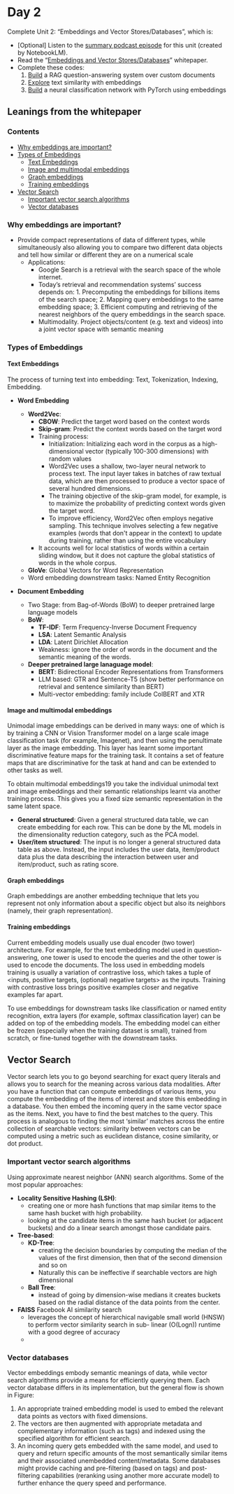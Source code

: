# Day 2

Complete Unit 2: “Embeddings and Vector Stores/Databases”, which is:
- [Optional] Listen to the [summary podcast episode](https://www.youtube.com/watch?v=1CC39K76Nqs) for this unit (created by NotebookLM).
- Read the “[Embeddings and Vector Stores/Databases](../reference/Newwhitepaper_Embeddings%20%26%20vector%20stores.pdf)” whitepaper.
- Complete these codes:
  1. [Build](../codes/day-2-documentQA-with-rag.ipynb) a RAG question-answering system over custom documents 
  2. [Explore](../codes/day-2-embeddings-and-simmilarity-scores.ipynb) text similarity with embeddings 
  3. [Build](../codes/day-2-classifying-embedding-with-pytorch.ipynb) a neural classification network with PyTorch using embeddings


## Leanings from the whitepaper

### Contents
- [Why embeddings are important?](#Why-embeddings-are-important)
- [Types of Embeddings](#Types-of-Embeddings)
    - [Text Embeddings](#Text-Embeddings)
    - [Image and multimodal embeddings](#Image-and-multimodal-embeddings)
    - [Graph embeddings](#Graph-embeddings)
    - [Training embeddings](#Training-embeddings)
- [Vector Search](#Vector-Search)
  - [Important vector search algorithms](#Important-vector-search-algorithms)
  - [Vector databases](#Vector-databases)

### Why embeddings are important?
-  Provide compact representations of data of different types, while simultaneously also 
allowing you to compare two different data objects and tell how similar or different they are 
on a numerical scale
   - Applications: 
     - Google Search is a retrieval  with 
the  search space of the whole internet. 
     - Today’s retrieval and recommendation systems’ 
success depends on: 1. Precomputing the embeddings for billions items of the search space; 2. Mapping query embeddings to the same embedding space; 3. Efficient computing and retrieving of the nearest neighbors of the query embeddings in 
the search space.
     - Multimodality. Project objects/content (e.g. text and videos) into a joint vector space with semantic meaning

### Types of Embeddings

#### Text Embeddings
The process of turning text into embedding: Text, Tokenization, Indexing, Embedding.

- **Word Embedding**
   - **Word2Vec**:
     - **CBOW**: Predict the target word based on the context words
     - **Skip-gram**: Predict the context words based on the target word
     - Training process:
         - Initialization:  Initializing each word in the corpus as a high-dimensional vector (typically 100-300 dimensions) with random values
         - Word2Vec uses a shallow, two-layer neural network to process text. The input layer takes in batches of raw textual data, which are then processed to produce a vector space of several hundred dimensions.
         - The training objective of the skip-gram model, for example, is to maximize the probability of predicting context words given the target word. 
         - To improve efficiency, Word2Vec often employs negative sampling. This technique involves selecting a few negative examples (words that don't appear in the context) to update during training, rather than using the entire vocabulary
     - It accounts well for local statistics of words within a certain sliding window, but it does not capture the global statistics of words in the whole corpus.
    - **GloVe**: Global Vectors for Word Representation
    - Word embedding downstream tasks: Named Entity Recognition

- **Document Embedding**
  - Two Stage: from Bag-of-Words (BoW) to deeper pretrained large language models
  - **BoW**: 
    - **TF-IDF**: Term Frequency-Inverse Document Frequency
    - **LSA**: Latent Semantic Analysis
    - **LDA**: Latent Dirichlet Allocation
    - Weakness: ignore the order of words in the document and the semantic meaning of the words.
  - **Deeper pretrained large lanaguage model**: 
    - **BERT**: Bidirectional Encoder Representations from Transformers
    - LLM based: GTR and Sentence-T5 (show better performance on retrieval and sentence similarity than BERT)
    - Multi-vector embedding: family include ColBERT and XTR

#### Image and multimodal embeddings
Unimodal image embeddings can be derived in many ways: one of which is by training a
CNN or Vision Transformer model on a large scale image classification task (for example,
Imagenet), and then using the penultimate layer as the image embedding. This layer has
learnt some important discriminative feature maps for the training task. It contains a set of
feature maps that are discriminative for the task at hand and can be extended to other tasks
as well.

To obtain multimodal embeddings19 you take the individual unimodal text and image
embeddings and their semantic relationships learnt via another training process. This
gives you a fixed size semantic representation in the same latent space. 
- **General structured**:
   Given a general structured data table, we can create embedding for each row. This can be
done by the ML models in the dimensionality reduction category, such as the PCA model.
- **User/item structured**: The input is no longer a general structured data table as above. Instead, the input includes
the user data, item/product data plus the data describing the interaction between user and
item/product, such as rating score.

#### Graph embeddings
Graph embeddings are another embedding technique that lets you represent not
only information about a specific object but also its neighbors (namely, their graph
representation). 

#### Training embeddings
Current embedding models usually use dual encoder (two tower) architecture. For example,
for the text embedding model used in question-answering, one tower is used to encode
the queries and the other tower is used to encode the documents. The loss used in embedding models training is usually a variation of contrastive loss, which
takes a tuple of <inputs, positive targets, (optional) negative targets> as the inputs. Training
with contrastive loss brings positive examples closer and negative examples far apart. 

To use embeddings for downstream tasks like classification or named entity recognition,
extra layers (for example, softmax classification layer) can be added on top of the embedding
models. The embedding model can either be frozen (especially when the training dataset is
small), trained from scratch, or fine-tuned together with the downstream tasks.


## Vector Search

Vector search lets you to go beyond searching for exact query literals and allows you to
search for the meaning across various data modalities.
After you have a function that can compute embeddings of various items, you
compute the embedding of the items of interest and store this embedding in a database.
You then embed the incoming query in the same vector space as the items. Next, you have
to find the best matches to the query. This process is analogous to finding the most ‘similar’
matches across the entire collection of searchable vectors: similarity between vectors can be
computed using a metric such as euclidean distance, cosine similarity, or dot product.
 
### Important vector search algorithms
Using approximate nearest neighbor (ANN) search algorithms. Some of the most popular approaches:
- **Locality Sensitive Hashing (LSH)**: 
  - creating one or more hash functions that map similar items to the same hash
bucket with high probability. 
  - looking at the candidate items in the same hash bucket (or adjacent
buckets) and do a linear search amongst those candidate pairs. 
- **Tree-based**: 
  - **KD-Tree**: 
    - creating the decision boundaries by computing the median of the values of the first dimension, then
that of the second dimension and so on
    - Naturally this can be ineffective if searchable vectors are high dimensional
  - **Ball Tree**: 
    - instead of going by dimension-wise medians it creates buckets based on the radial distance of the data points
from the center. 
- **FAISS** Facebook AI similarity search
  - leverages the concept of hierarchical navigable small world (HNSW) to perform vector similarity search in sub-
linear (O(Logn)) runtime with a good degree of accuracy 
  - 
### Vector databases
Vector embeddings embody semantic meanings of data, while vector search algorithms
provide a means for efficiently querying them. 
Each vector database differs in its implementation, but the general flow is shown in Figure:
1. An appropriate trained embedding model is used to embed the relevant data points as
vectors with fixed dimensions.
2. The vectors are then augmented with appropriate metadata and complementary
information (such as tags) and indexed using the specified algorithm for efficient search.
3. An incoming query gets embedded with the same model, and used to query and return
specific amounts of the most semantically similar items and their associated unembedded
content/metadata. Some databases might provide caching and pre-filtering (based on
tags) and post-filtering capabilities (reranking using another more accurate model) to
further enhance the query speed and performance.
